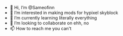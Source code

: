 - 👋 Hi, I’m @Sameofinn
- 👀 I’m interested in making mods for hypixel skyblock
- 🌱 I’m currently learning literally everything
- 💞️ I’m looking to collaborate on ehh, no
- 📫 How to reach me you can't

<!---
Sameofinn/Sameofinn is a ✨ special ✨ repository because its `README.md` (this file) appears on your GitHub profile.
You can click the Preview link to take a look at your changes.
--->
